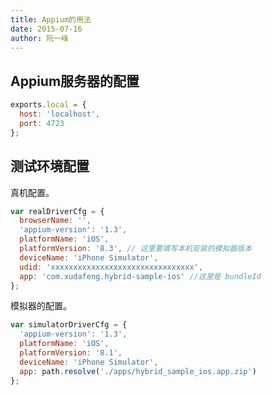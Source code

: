 ```yaml
---
title: Appium的用法
date: 2015-07-16
author: 阮一峰
---
```


## Appium服务器的配置

```javascript
exports.local = {
  host: 'localhost',
  port: 4723
};
```

## 测试环境配置

真机配置。

```javascript
var realDriverCfg = {
  browserName: '',
  'appium-version': '1.3',
  platformName: 'iOS',
  platformVersion: '8.3', // 这里要填写本机安装的模拟器版本
  deviceName: 'iPhone Simulator',
  udid: 'xxxxxxxxxxxxxxxxxxxxxxxxxxxxxxxx',
  app: 'com.xudafeng.hybrid-sample-ios' //这里是 bundleId
};
```

模拟器的配置。

```javascript
var simulatorDriverCfg = {
  'appium-version': '1.3',
  platformName: 'iOS',
  platformVersion: '8.1',
  deviceName: 'iPhone Simulator',
  app: path.resolve('./apps/hybrid_sample_ios.app.zip')
};
```
